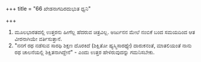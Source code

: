 +++
title = "66 ಖೇಡನಾಗದಿರದುಭುತ ಧ್ವನಿ"

+++
1. ಮೂಲಭಾರತದಲ್ಲಿ ಉತ್ತರನು ಹೀಗೆಲ್ಲ ಹೆದರುವ ಚಿತ್ರವಿಲ್ಲ. ಅರ್ಜುನನ ಮೇಲೆ ನಂಬಿಕೆ ಬಂದ ಸಮಯದಿಂದ ಆತ ವೀರನಾಗಿಯೇ ವರ್ತಿಸುತ್ತಾನೆ.   
2. "ನನಗೆ ರಥ ನಡೆಸುವ ಸಾರಥಿ ಶಿಕ್ಷಣ ದೊರಕಿದೆ (ಶಿಕ್ಷಿತೋ ಹ್ಯಸ್ಮಿಸಾರಥ್ಯೇ) ದಾರುಕನಂತೆ, ಮಾತಲಿಯಂತೆ ನಾನು ರಥ ಚಾಲನೆಯಲ್ಲಿ ಶಿಕ್ಷಿತನಾಗಿದ್ದೇನೆ" - ಎಂದು ಉತ್ತರ ಹೇಳಿರುವುದನ್ನು ಗಮನಿಸಬೇಕು.